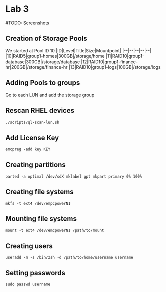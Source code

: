 # Lab 3
#TODO: Screenshots
## Creation of Storage Pools
We started at Pool ID 10
|ID|Level|Title|Size|Mountpoint|
|--|--|--|--|--|
|10|RAID5|group1-homes|300GB|/storage/home
|11|RAID10|group1-database|300GB|/storage/database
|12|RAID10|group1-finance-hr|200GB|/storage/finance-hr
|13|RAID10|group1-logs|100GB|/storage/logs
## Adding Pools to groups
Go to each LUN and add the storage group
## Rescan RHEL devices
```
./scripts/ql-scan-lun.sh
```
## Add License Key
```
emcpreg -add key KEY
```
## Creating partitions
```
parted -a optimal /dev/sdX mklabel gpt mkpart primary 0% 100%
```
## Creating file systems
```
mkfs -t ext4 /dev/empcpowerN1
```
## Mounting file systems
```
mount -t ext4 /dev/emcpowerN1 /path/to/mount
```
## Creating users
```
useradd -m -s /bin/zsh -d /path/to/home/username username
```
## Setting passwords
```
sudo passwd username
```

